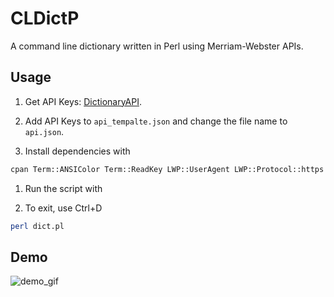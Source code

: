 # CLDictP
A command line dictionary written in Perl using Merriam-Webster APIs.

## Usage

1. Get API Keys: [DictionaryAPI](https://www.dictionaryapi.com/).

1. Add API Keys to `api_tempalte.json` and change the file name to `api.json`.

1. Install dependencies with 

``` bash
cpan Term::ANSIColor Term::ReadKey LWP::UserAgent LWP::Protocol::https Readonly XML::LibXML JSON::XS Data::Dumper Set::Light
```

1. Run the script with

1. To exit, use Ctrl+D

``` bash
perl dict.pl
```

## Demo

![demo_gif](https://media.giphy.com/media/14ug46DiMGxyDpA7z5/giphy.gif)
